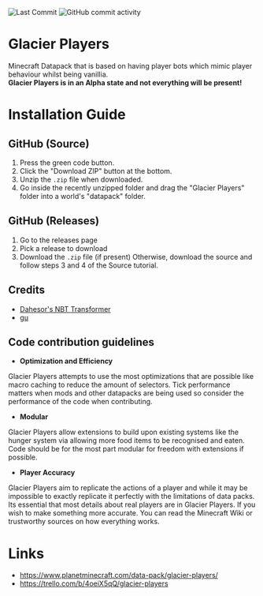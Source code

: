 ![Last Commit](https://img.shields.io/github/last-commit/Mobberode/Glacier-Players?style=plastic&logo=github&label=Last%20Commit&color=aqua)
![GitHub commit activity](https://img.shields.io/github/commit-activity/t/Mobberode/Glacier-Players?style=plastic&logo=Github&color=aqua)

# Glacier Players
Minecraft Datapack that is based on having player bots which mimic player behaviour whilst being vanillia.\
**Glacier Players is in an Alpha state and not everything will be present!**

# Installation Guide
## GitHub (Source)
1. Press the green code button.
2. Click the "Download ZIP" button at the bottom.
3. Unzip the `.zip` file when downloaded.
4. Go inside the recently unzipped folder and drag the "Glacier Players" folder into a world's "datapack" folder.

## GitHub (Releases)
1. Go to the releases page
2. Pick a release to download
3. Download the `.zip` file (if present) Otherwise, download the source and follow steps 3 and 4 of the Source tutorial.

## Credits
- [Dahesor's NBT Transformer](https://github.com/Dahesor/DNT-Dahesor-NBT-Transformer)
- [gu](https://github.com/gibbsly/gu)

## Code contribution guidelines
- **Optimization and Efficiency**

Glacier Players attempts to use the most optimizations that are possible like macro caching to reduce the amount of selectors. Tick performance matters when mods and other datapacks are being used so consider the performance of the code when contributing.

- **Modular**

Glacier Players allow extensions to build upon existing systems like the hunger system via allowing more food items to be recognised and eaten. Code should be for the most part modular for freedom with extensions if possible.

- **Player Accuracy**

Glacier Players aim to replicate the actions of a player and while it may be impossible to exactly replicate it perfectly with the limitations of data packs. Its essential that most details about real players are in Glacier Players. If you wish to make something more accurate. You can read the Minecraft Wiki or trustworthy sources on how everything works.

# Links
- https://www.planetminecraft.com/data-pack/glacier-players/
- https://trello.com/b/4oeiX5qQ/glacier-players
